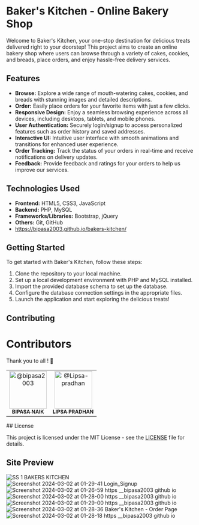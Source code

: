 
# Baker's Kitchen - Online Bakery Shop

Welcome to Baker's Kitchen, your one-stop destination for delicious treats delivered right to your doorstep! This project aims to create an online bakery shop where users can browse through a variety of cakes, cookies, and breads, place orders, and enjoy hassle-free delivery services.

## Features

- **Browse:** Explore a wide range of mouth-watering cakes, cookies, and breads with stunning images and detailed descriptions.
- **Order:** Easily place orders for your favorite items with just a few clicks.
- **Responsive Design:** Enjoy a seamless browsing experience across all devices, including desktops, tablets, and mobile phones.
- **User Authentication:** Securely login/signup to access personalized features such as order history and saved addresses.
- **Interactive UI:** Intuitive user interface with smooth animations and transitions for enhanced user experience.
- **Order Tracking:** Track the status of your orders in real-time and receive notifications on delivery updates.
- **Feedback:** Provide feedback and ratings for your orders to help us improve our services.

## Technologies Used

- **Frontend:** HTML5, CSS3, JavaScript
- **Backend:** PHP, MySQL
- **Frameworks/Libraries:** Bootstrap, jQuery
- **Others:** Git, GitHub
- https://bipasa2003.github.io/bakers-kitchen/


## Getting Started

To get started with Baker's Kitchen, follow these steps:

1. Clone the repository to your local machine.
2. Set up a local development environment with PHP and MySQL installed.
3. Import the provided database schema to set up the database.
4. Configure the database connection settings in the appropriate files.
5. Launch the application and start exploring the delicious treats!

## Contributing
# Contributors

Thank you to all ! 🙌

<!-- Contributors List -->
<table>
  <tr>
    <td align="center">
      <a href="https://github.com/bipasa2003">
        <img src="https://avatars.githubusercontent.com/bipasa2003" width="100px;" alt="@bipasa2003"/><br />
        <sub><b>BIPASA NAIK</b></sub>
      </a>
    </td>
    <td align="center">
      <a href="https://github.com/Lipsa-pradhan">
        <img src="https://avatars.githubusercontent.com/Lipsa-pradhan" width="100px;" alt="@Lipsa-pradhan"/><br />
        <sub><b>LIPSA PRADHAN</b></sub>
      </a>
    </td>
  </tr>
</table>
## License

This project is licensed under the MIT License - see the [LICENSE](LICENSE) file for details.

## Site Preview
![SS 1 BAKERS KITCHEN](https://github.com/bipasa2003/bakers-kitchen/assets/146659996/75c8e59f-b115-4901-8613-265eef72a1f3)
![Screenshot 2024-03-02 at 01-29-41 Login_Signup](https://github.com/bipasa2003/bakers-kitchen/assets/146659996/3dc21585-c739-4fca-84eb-e99e88a33bc0)
![Screenshot 2024-03-02 at 01-26-59 https __bipasa2003 github io](https://github.com/bipasa2003/bakers-kitchen/assets/146659996/17607561-bd2e-467d-a4f0-a7a5574e3dbf)
![Screenshot 2024-03-02 at 01-28-00 https __bipasa2003 github io](https://github.com/bipasa2003/bakers-kitchen/assets/146659996/1b039aa6-9d86-4d70-bcec-b886faad6568)
![Screenshot 2024-03-02 at 01-29-00 https __bipasa2003 github io](https://github.com/bipasa2003/bakers-kitchen/assets/146659996/8717003b-3b7a-422f-a014-39145780e50b)
![Screenshot 2024-03-02 at 01-28-36 Baker's Kitchen - Order Page](https://github.com/bipasa2003/bakers-kitchen/assets/146659996/c1a9ed70-ac86-4e5e-9eed-dcc2217636f9)
![Screenshot 2024-03-02 at 01-28-18 https __bipasa2003 github io](https://github.com/bipasa2003/bakers-kitchen/assets/146659996/025c26fc-51af-46cf-8c9c-f2bbae1f432b)








